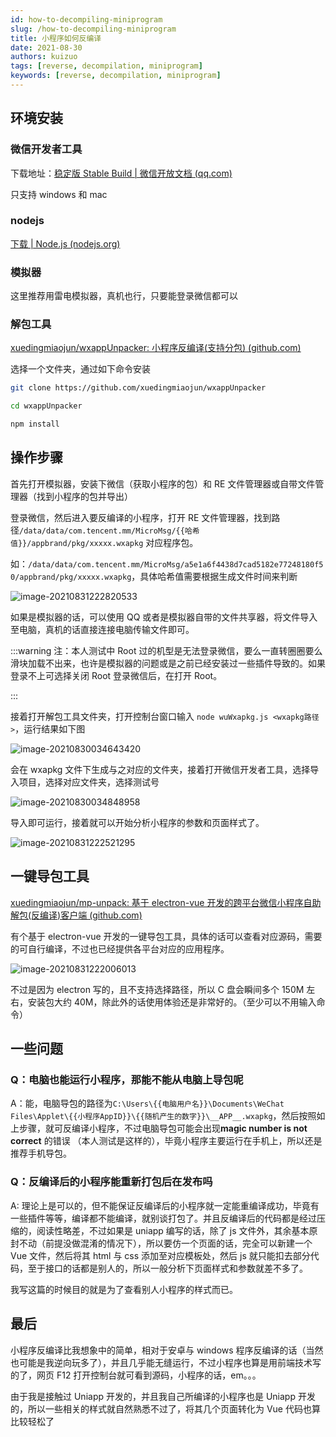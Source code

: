 ```yaml
---
id: how-to-decompiling-miniprogram
slug: /how-to-decompiling-miniprogram
title: 小程序如何反编译
date: 2021-08-30
authors: kuizuo
tags: [reverse, decompilation, miniprogram]
keywords: [reverse, decompilation, miniprogram]
---
```


<!-- truncate -->

## 环境安装

### 微信开发者工具

下载地址：[稳定版 Stable Build | 微信开放文档 (qq.com)](https://developers.weixin.qq.com/miniprogram/dev/devtools/download.html)

只支持 windows 和 mac

### nodejs

[下载 | Node.js (nodejs.org)](https://nodejs.org/zh-cn/download/)

### 模拟器

这里推荐用雷电模拟器，真机也行，只要能登录微信都可以

### 解包工具

[xuedingmiaojun/wxappUnpacker: 小程序反编译(支持分包) (github.com)](https://github.com/xuedingmiaojun/wxappUnpacker)

选择一个文件夹，通过如下命令安装

```bash
git clone https://github.com/xuedingmiaojun/wxappUnpacker

cd wxappUnpacker

npm install
```

## 操作步骤

首先打开模拟器，安装下微信（获取小程序的包）和 RE 文件管理器或自带文件管理器（找到小程序的包并导出）

登录微信，然后进入要反编译的小程序，打开 RE 文件管理器，找到路径`/data/data/com.tencent.mm/MicroMsg/{{哈希值}}/appbrand/pkg/xxxxx.wxapkg` 对应程序包。

如：`/data/data/com.tencent.mm/MicroMsg/a5e1a6f4438d7cad5182e77248180f50/appbrand/pkg/xxxxx.wxapkg`，具体哈希值需要根据生成文件时间来判断

![image-20210831222820533](https://img.kuizuo.cn/image-20210831222820533.png)

如果是模拟器的话，可以使用 QQ 或者是模拟器自带的文件共享器，将文件导入至电脑，真机的话直接连接电脑传输文件即可。

:::warning 注：本人测试中 Root 过的机型是无法登录微信，要么一直转圈圈要么滑块加载不出来，也许是模拟器的问题或是之前已经安装过一些插件导致的。如果登录不上可选择关闭 Root 登录微信后，在打开 Root。

:::

接着打开解包工具文件夹，打开控制台窗口输入 `node wuWxapkg.js <wxapkg路径>`，运行结果如下图

![image-20210830034643420](https://img.kuizuo.cn/image-20210830034643420.png)

会在 wxapkg 文件下生成与之对应的文件夹，接着打开微信开发者工具，选择导入项目，选择对应文件夹，选择测试号

![image-20210830034848958](https://img.kuizuo.cn/image-20210830034848958.png)

导入即可运行，接着就可以开始分析小程序的参数和页面样式了。

![image-20210831222521295](https://img.kuizuo.cn/image-20210831222521295.png)

## 一键导包工具

[xuedingmiaojun/mp-unpack: 基于 electron-vue 开发的跨平台微信小程序自助解包(反编译)客户端 (github.com)](https://github.com/xuedingmiaojun/mp-unpack)

有个基于 electron-vue 开发的一键导包工具，具体的话可以查看对应源码，需要的可自行编译，不过也已经提供各平台对应的应用程序。

![image-20210831222006013](https://img.kuizuo.cn/image-20210831222006013.png)

不过是因为 electron 写的，且不支持选择路径，所以 C 盘会瞬间多个 150M 左右，安装包大约 40M，除此外的话使用体验还是非常好的。（至少可以不用输入命令）

## 一些问题

### Q：电脑也能运行小程序，那能不能从电脑上导包呢

A：能，电脑导包的路径为`C:\Users\{{电脑用户名}}\Documents\WeChat Files\Applet\{{小程序AppID}}\{{随机产生的数字}}\__APP__.wxapkg`，然后按照如上步骤，就可反编译小程序，不过电脑导包可能会出现**magic number is not correct** 的错误 （本人测试是这样的），毕竟小程序主要运行在手机上，所以还是推荐手机导包。

### Q：反编译后的小程序能重新打包后在发布吗

A: 理论上是可以的，但不能保证反编译后的小程序就一定能重编译成功，毕竟有一些插件等等，编译都不能编译，就别谈打包了。并且反编译后的代码都是经过压缩的，阅读性略差，不过如果是 uniapp 编写的话，除了 js 文件外，其余基本原封不动（前提没做混淆的情况下），所以要仿一个页面的话，完全可以新建一个 Vue 文件，然后将其 html 与 css 添加至对应模板处，然后 js 就只能扣去部分代码，至于接口的话都是别人的，所以一般分析下页面样式和参数就差不多了。

我写这篇的时候目的就是为了查看别人小程序的样式而已。

## 最后

小程序反编译比我想象中的简单，相对于安卓与 windows 程序反编译的话（当然也可能是我逆向玩多了），并且几乎能无缝运行，不过小程序也算是用前端技术写的了，网页 F12 打开控制台就可看到源码，小程序的话，em。。。

由于我是接触过 Uniapp 开发的，并且我自己所编译的小程序也是 Uniapp 开发的，所以一些相关的样式就自然熟悉不过了，将其几个页面转化为 Vue 代码也算比较轻松了
